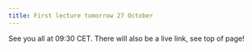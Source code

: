 ```yaml
---
title: First lecture tomorrow 27 October
---
```


See you all at 09:30 CET. There will also be a live link, see top of page!
